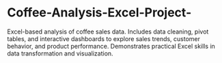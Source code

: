 # Coffee-Analysis-Excel-Project-
Excel-based analysis of coffee sales data. Includes data cleaning, pivot tables, and interactive dashboards to explore sales trends, customer behavior, and product performance. Demonstrates practical Excel skills in data transformation and visualization.
